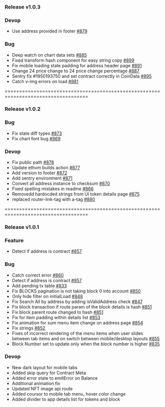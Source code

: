 
### Release v1.0.3

### Devop

- Use address provided in footer [#879](https://github.com/EthVM/EthVM/pull/879)

### Bug

- Deep watch on chart data sets [#885](https://github.com/EthVM/EthVM/pull/885)
- Fixed transform hash component for easy string copy [#899](https://github.com/EthVM/EthVM/pull/899/commits/e63c11860e9b0a22d7cfecad80719c8787e2c42c)
- Fix mobile loading state padding for address header page [#891](https://github.com/EthVM/EthVM/pull/891)
- Change 24 price change to 24 price change percentage [#887](https://github.com/EthVM/EthVM/pull/887)
- Sentry fix #1950193750 and set contract correctly in CoinData [#895](https://github.com/EthVM/EthVM/pull/895)
- Catch v-img errors on load [#881](https://github.com/EthVM/EthVM/pull/881) 

===================================================================================

### Release v1.0.2

### Bug

- Fix state diff types [#873](https://github.com/EthVM/EthVM/pull/873)
- Fix chart font bug [#869](https://github.com/EthVM/EthVM/pull/869)

### Devop

- Fix public path [#878](https://github.com/EthVM/EthVM/pull/878)
- Update ethvm builds action [#877](https://github.com/EthVM/EthVM/pull/877)
- Add version to footer [#872](https://github.com/EthVM/EthVM/pull/872)
- Add sentry environment [#871](https://github.com/EthVM/EthVM/pull/871)
- Convert all address instance to checksum [#870](https://github.com/EthVM/EthVM/pull/870)
- Fixed spelling mistakes in readme [#866](https://github.com/EthVM/EthVM/pull/866)
- Removedd hardocded strings from UI token details page [#875](https://github.com/EthVM/EthVM/pull/875)
- replaced router-link-tag with a-tag [#880](https://github.com/EthVM/EthVM/pull/880)

===================================================================================

### Release v1.0.1

### Feature

- Detect if address is contract [#857](https://github.com/EthVM/EthVM/pull/857)

### Bug

- Catch correct error [#860](https://github.com/EthVM/EthVM/pull/860)
- Detect if address is contract [#957](https://github.com/EthVM/EthVM/pull/957)
- Add pending tx table [#833](https://github.com/EthVM/EthVM/pull/833)
- Fix BLOCKS pagination is not taking block 0 into account [#850](https://github.com/EthVM/EthVM/pull/850)
- Only hide filter on initialLoad [#848](https://github.com/EthVM/EthVM/pull/848)
- Fix Search All by address by adding isValidAddress check [#847](https://github.com/EthVM/EthVM/pull/847)
- Fix block transaction if route param of the block details is hash [#851](https://github.com/EthVM/EthVM/pull/851)
- Fix block parent route changed to hash [#851](https://github.com/EthVM/EthVM/pull/851)
- Fix for item padding within details list [#853](https://github.com/EthVM/EthVM/pull/853)
- Fix animation for sum menu item change on address page [#854](https://github.com/EthVM/EthVM/pull/854)
- Fix strings [#852](https://github.com/EthVM/EthVM/pull/852)
- Fixes of incorrect rendering of the menu items when user slides between tab items and on switch between mobile/desktop layouts [#855](https://github.com/EthVM/EthVM/pull/855)
- Block Number set to update only when the block number is higher [#835](https://github.com/EthVM/EthVM/pull/835)

### Devop

- New dark layout for mobile tabs
- Added skip query for Contract Meta
- Added error state to emitError on Balance
- Additional animation fix
- Updated NFT image api route
- Added coursor to mobile tab menu, hover color change
- Added divider to app details list for tokens and block
